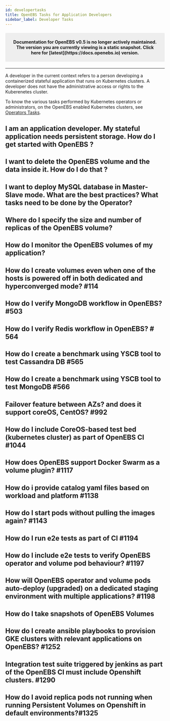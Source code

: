 ```yaml
---
id: developertasks
title: OpenEBS Tasks for Application Developers
sidebar_label: Developer Tasks
---
```


<center><p style="padding: 20px; margin: 20px 0; border-radius: 3px; background-color: #eeeeee;"><strong>
  Documentation for OpenEBS v0.5 is no longer actively maintained. The version you are currently viewing is a static snapshot. Click here for [latest](https://docs.openebs.io) version.
</strong></p></center>

------

A developer in the current context refers to a person developing a containerized stateful application that runs on Kubernetes clusters. A developer does not have the administrative access or rights to the Kuberenetes cluster. 

To know the various tasks performed by Kubernetes operators or administrators, on the OpenEBS enabled Kubernetes clusters, see [Operators Tasks](/docs/operatortasks.html).



## I am an application developer. My stateful application needs persistent storage. How do I get started with OpenEBS ?

## I want to delete the OpenEBS volume and the data inside it. How do I do that ?

## I want to deploy MySQL database in Master-Slave mode. What are the best practices? What tasks need to be done by the Operator?

## Where do I specify the size and number of replicas of the OpenEBS volume?

## How do I monitor the OpenEBS volumes of my application?

## How do I create volumes even when one of the hosts is powered off in both dedicated and hyperconverged mode? #114

## How do I verify MongoDB workflow in OpenEBS? #503

## How do I verify Redis workflow in OpenEBS? # 564

## How do I create a benchmark using YSCB tool to test Cassandra DB #565

## How do I create a benchmark using YSCB tool to test MongoDB #566

## Failover feature between AZs? and does it support coreOS, CentOS? #992

## How do I include CoreOS-based test bed (kubernetes cluster) as part of OpenEBS CI #1044

## How does OpenEBS support  Docker Swarm as a volume plugin? #1117

## How do i provide catalog yaml files based on workload and platform #1138

## How do I start pods without pulling the images again? #1143

## How do I run e2e tests as part of CI #1194

## How do I include e2e tests to verify OpenEBS operator and volume pod behaviour? #1197

## How will OpenEBS operator and volume pods auto-deploy (upgraded) on a dedicated staging environment with multiple applications? #1198

## How do I take snapshots of OpenEBS Volumes



## How do I create ansible playbooks to provision GKE clusters with relevant applications on OpenEBS? #1252

## Integration test suite triggered by jenkins as part of the OpenEBS CI must include Openshift clusters. #1290

## How do I avoid replica pods not running when running Persistent Volumes on Openshift in default environments?#1325








<!-- Hotjar Tracking Code for https://docs.openebs.io -->
<script>
   (function(h,o,t,j,a,r){
       h.hj=h.hj||function(){(h.hj.q=h.hj.q||[]).push(arguments)};
       h._hjSettings={hjid:785693,hjsv:6};
       a=o.getElementsByTagName('head')[0];
       r=o.createElement('script');r.async=1;
       r.src=t+h._hjSettings.hjid+j+h._hjSettings.hjsv;
       a.appendChild(r);
   })(window,document,'https://static.hotjar.com/c/hotjar-','.js?sv=');
</script>
